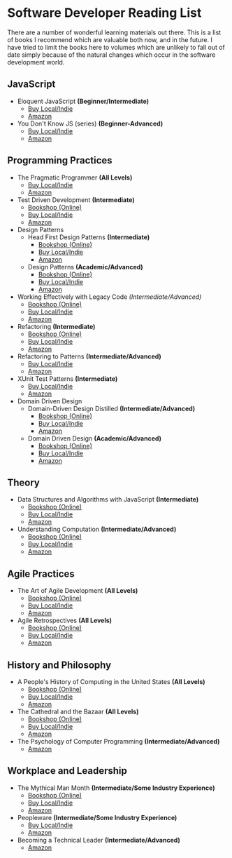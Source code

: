 # Software Developer Reading List #

There are a number of wonderful learning materials out there. This is a list of books I recommend which are valuable both now, and in the future. I have tried to limit the books here to volumes which are unlikely to fall out of date simply because of the natural changes which occur in the software development world.

## JavaScript ##

- Eloquent JavaScript **(Beginner/Intermediate)**
    - [Buy Local/Indie](https://www.indiebound.org/book/9781593272821)
    - [Amazon](https://www.amazon.com/Eloquent-JavaScript-Modern-Introduction-Programming/dp/1593272820)
- You Don't Know JS (series) **(Beginner-Advanced)**
    - [Buy Local/Indie](https://www.indiebound.org/search/book?keys=You+Don%27t+Know+JS)
    - [Amazon](https://www.amazon.com/s?k=You+Don%27t+Know+JS&i=stripbooks&ref=nb_sb_noss_2)

## Programming Practices ##

- The Pragmatic Programmer **(All Levels)**
    - [Buy Local/Indie](https://www.indiebound.org/book/9780201616224)
    - [Amazon](https://www.amazon.com/Pragmatic-Programmer-journey-mastery-Anniversary/dp/0135957052/ref=sr_1_1?crid=373TXGYGG2CK1&dchild=1&keywords=pragmatic+programmer&qid=1593447837&s=books&sprefix=Pragmat%2Cstripbooks%2C253&sr=1-1)
- Test Driven Development **(Intermediate)**
    - [Bookshop (Online)](https://bookshop.org/books/test-driven-development-by-example/9780321146533)
    - [Buy Local/Indie](https://www.indiebound.org/book/9780321146533)
    - [Amazon](https://www.amazon.com/Test-Driven-Development-Kent-Beck/dp/0321146530/ref=sr_1_2?dchild=1&keywords=Test+Driven+Development&qid=1593448411&s=books&sr=1-2)
- Design Patterns
    - Head First Design Patterns **(Intermediate)**
        - [Bookshop (Online)](https://bookshop.org/books/head-first-design-patterns/9780596007126)
        - [Buy Local/Indie](https://www.indiebound.org/book/9780596007126)
        - [Amazon](https://www.amazon.com/Head-First-Design-Patterns-Brain-Friendly/dp/0596007124/ref=sr_1_1?crid=3BUEC8R7AYYPR&dchild=1&keywords=head+first+design+patterns&qid=1593448578&s=books&sprefix=head+first+desig%2Cstripbooks%2C245&sr=1-1)
    - Design Patterns **(Academic/Advanced)**
        - [Bookshop (Online)](https://bookshop.org/a/287/9780201633610)
        - [Buy Local/Indie](https://www.indiebound.org/book/9780201633610)
        - [Amazon](https://www.amazon.com/Design-Patterns-Elements-Reusable-Object-Oriented/dp/0201633612/ref=sr_1_1?dchild=1&keywords=Design+Patterns&qid=1593448609&s=books&sr=1-1)
- Working Effectively with Legacy Code *(Intermediate/Advanced)*
    - [Bookshop (Online)](https://bookshop.org/a/287/9780131177055)
    - [Buy Local/Indie](https://www.indiebound.org/book/9780131177055)
    - [Amazon](https://www.amazon.com/Working-Effectively-Legacy-Michael-Feathers/dp/0131177052/ref=sr_1_1?crid=3W6MT7KQ0DXL&dchild=1&keywords=working+effectively+with+legacy+code&qid=1593448666&s=books&sprefix=working+Effective%2Cstripbooks%2C210&sr=1-1)
- Refactoring **(Intermediate)**
    - [Bookshop (Online)](https://bookshop.org/a/287/9780134757599)
    - [Buy Local/Indie](https://www.indiebound.org/book/9780134757599)
    - [Amazon](https://www.amazon.com/Refactoring-Improving-Existing-Addison-Wesley-Signature/dp/0134757599/ref=sr_1_1?crid=1W1XSHRYVAUCK&dchild=1&keywords=refactoring+martin+fowler&qid=1593448716&s=books&sprefix=refactoring+%2Cstripbooks%2C686&sr=1-1)
- Refactoring to Patterns **(Intermediate/Advanced)**
    - [Buy Local/Indie](https://www.indiebound.org/book/9780321213358)
    - [Amazon](https://www.amazon.com/Refactoring-Patterns-Joshua-Kerievsky/dp/0321213351/ref=sr_1_2?dchild=1&keywords=refactoring+to+patterns&qid=1593448747&s=books&sr=1-2)
- XUnit Test Patterns **(Intermediate)**
    - [Buy Local/Indie](https://www.indiebound.org/book/9780131495050)
    - [Amazon](https://www.amazon.com/Gerard-Meszaros-Patterns-Refactoring-Hardcover/dp/B01FMW67IY/ref=sr_1_4?crid=HYDH3GQ2HASU&dchild=1&keywords=xunit+test+patterns&qid=1593448780&s=books&sprefix=xunit+test+%2Cstripbooks%2C214&sr=1-4)
- Domain Driven Design
    - Domain-Driven Design Distilled **(Intermediate/Advanced)**
        - [Bookshop (Online)](https://bookshop.org/a/287/9780134434421)
        - [Buy Local/Indie](https://www.indiebound.org/book/9780134434421)
        - [Amazon](https://www.amazon.com/Domain-Driven-Design-Distilled-Vaughn-Vernon/dp/0134434420/ref=sr_1_5?dchild=1&keywords=domain+driven+design&qid=1593448969&s=books&sr=1-5)
    - Domain Driven Design **(Academic/Advanced)**
        - [Bookshop (Online)](https://bookshop.org/a/287/9780321125217)
        - [Buy Local/Indie](https://www.indiebound.org/book/9780321125217)
        - [Amazon](https://www.amazon.com/Domain-Driven-Design-Tackling-Complexity-Software/dp/0321125215/ref=sr_1_3?dchild=1&keywords=domain+driven+design&qid=1593448969&s=books&sr=1-3)

## Theory ##

- Data Structures and Algorithms with JavaScript **(Intermediate)**
    - [Bookshop (Online)](https://bookshop.org/a/287/9781449364939)
    - [Buy Local/Indie](https://www.indiebound.org/book/9781449364939)
    - [Amazon](https://www.amazon.com/Data-Structures-Algorithms-JavaScript-approaches-ebook/dp/B00IV3J23Y/ref=sr_1_4?dchild=1&keywords=Data+structures+and+algorithms+javascript&qid=1593449435&s=books&sr=1-4)
- Understanding Computation **(Intermediate/Advanced)**
    - [Bookshop (Online)](https://bookshop.org/a/287/9781449329273)
    - [Buy Local/Indie](https://www.indiebound.org/book/9781449329273)
    - [Amazon](https://www.amazon.com/Understanding-Computation-Machines-Impossible-Programs/dp/1449329276/ref=sr_1_1?dchild=1&keywords=understanding+computation&qid=1593449202&s=books&sr=1-1)

## Agile Practices ##

- The Art of Agile Development **(All Levels)**
    - [Bookshop (Online)](https://bookshop.org/a/287/9781449329273)
    - [Buy Local/Indie](https://www.indiebound.org/book/9781449329273)
    - [Amazon](https://www.amazon.com/Art-Agile-Development-Pragmatic-Software/dp/0596527675/ref=sr_1_3?crid=RGWTZI4CDVD&dchild=1&keywords=the+art+of+agile+development&qid=1593448827&s=books&sprefix=the+art+of+agile%2Cstripbooks%2C205&sr=1-3)
- Agile Retrospectives **(All Levels)**
    - [Bookshop (Online)](https://bookshop.org/a/287/9780977616640)
    - [Buy Local/Indie](https://www.indiebound.org/book/9780977616640)
    - [Amazon](https://www.amazon.com/Agile-Retrospectives-Making-Teams-Great/dp/0977616649/ref=sr_1_2?dchild=1&keywords=agile+retrospectives&qid=1593448870&s=books&sr=1-2)

## History and Philosophy ##

- A People's History of Computing in the United States **(All Levels)**
    - [Bookshop (Online)](https://bookshop.org/a/287/9780674970977)
    - [Buy Local/Indie](https://www.indiebound.org/book/9780674970977)
    - [Amazon](https://www.amazon.com/Peoples-History-Computing-United-States/dp/0674970977/ref=sr_1_1?crid=2MFZ8WGGNXKWH&dchild=1&keywords=a+people%27s+history+of+computing+in+the+united+states&qid=1593449809&s=books&sprefix=a+people%27s+history+of+compu%2Cstripbooks%2C223&sr=1-1)
- The Cathedral and the Bazaar **(All Levels)**
    - [Bookshop (Online)](https://bookshop.org/a/287/9780596001087)
    - [Buy Local/Indie](https://www.indiebound.org/book/9780596001087)
    - [Amazon](https://www.amazon.com/Cathedral-Bazaar-Musings-Accidental-Revolutionary/dp/0596001088/ref=sr_1_1?dchild=1&keywords=The+Cathedral+and+the+Bazaar&qid=1593449850&s=books&sr=1-1)
- The Psychology of Computer Programming **(Intermediate/Advanced)**
    - [Amazon](https://www.amazon.com/Psychology-Computer-Programming-Silver-Anniversary-ebook/dp/B004R9QACC/ref=sr_1_1?crid=8E1MAVVWQ5H8&dchild=1&keywords=the+psychology+of+computer+programming&qid=1593449986&s=books&sprefix=The+Psychology+of+Computer%2Cstripbooks%2C227&sr=1-1)

## Workplace and Leadership ##

- The Mythical Man Month **(Intermediate/Some Industry Experience)**
    - [Bookshop (Online)](https://bookshop.org/a/287/9780201835953)
    - [Buy Local/Indie](https://www.indiebound.org/book/9780201835953)
    - [Amazon](https://www.amazon.com/Mythical-Man-Month-Software-Engineering-Anniversary/dp/0201835959/ref=sr_1_1?crid=1KWMXNZPG1DLD&dchild=1&keywords=the+mythical+man+month&qid=1593449888&s=books&sprefix=The+Mythical+Ma%2Cstripbooks%2C248&sr=1-1)
- Peopleware **(Intermediate/Some Industry Experience)**
    - [Buy Local/Indie](https://www.indiebound.org/book/9780321934116)
    - [Amazon](https://www.amazon.com/Peopleware-Productive-Projects-Teams-3rd/dp/0321934113/ref=sr_1_1?dchild=1&keywords=peopleware&qid=1593449928&s=books&sr=1-1)
- Becoming a Technical Leader **(Intermediate/Advanced)**
    - [Amazon](https://www.amazon.com/Becoming-Technical-Leader-Problem-Solving-Approach/dp/0932633021/ref=sr_1_3?dchild=1&keywords=becoming+a+technical+leader&qid=1593450266&s=books&sr=1-3)
